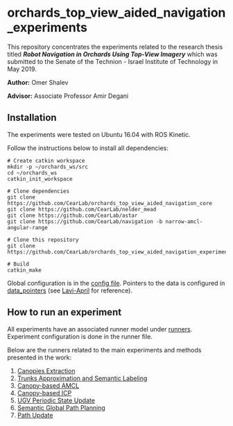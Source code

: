 # orchards_top_view_aided_navigation_experiments
This repository concentrates the experiments related to the research thesis titled ***Robot Navigation in Orchards 
Using Top-View Imagery*** which was submitted to the Senate of the Technion - Israel Institute of Technology in May 2019.

**Author:** Omer Shalev

**Advisor:** Associate Professor Amir Degani

## Installation
The experiments were tested on Ubuntu 16.04 with ROS Kinetic.

Follow the instructions below to install all dependencies:
```
# Create catkin workspace
mkdir -p ~/orchards_ws/src
cd ~/orchards_ws
catkin_init_workspace

# Clone dependencies
git clone https://github.com/CearLab/orchards_top_view_aided_navigation_core
git clone https://github.com/CearLab/nelder_mead
git clone https://github.com/CearLab/astar
git clone https://github.com/CearLab/navigation -b narrow-amcl-angular-range

# Clone this repository
git clone https://github.com/CearLab/orchards_top_view_aided_navigation_experiments

# Build
catkin_make
```

Global configuration is in the [config file](framework/config.py). Pointers to the data is configured in [data_pointers](content/data_pointers) (see [Lavi-April](content/data_pointers/lavi_april_18) for reference).

## How to run an experiment
All experiments have an associated runner model under [runners](content/runners/). Experiment configuration is done in the runner file.

Below are the runners related to the main experiments and methods presented in the work:
1. [Canopies Extraction](content/runners/contours_drawer.py)
2. [Trunks Approximation and Semantic Labeling](content/runners/trunks_detection.py)
3. [Canopy-based AMCL](content/runners/amcl_simulation.py)
4. [Canopy-based ICP](content/runners/icp_simulation.py)
5. [UGV Periodic State Update](content/runners/global_ekf_updates.py)
6. [Semantic Global Path Planning](content/runners/path_planning.py)
7. [Path Update](content/runners/trajectory_update.py)
